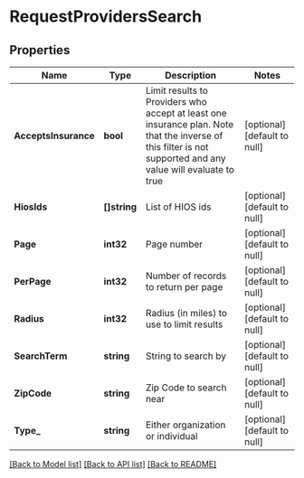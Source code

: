# RequestProvidersSearch

## Properties
Name | Type | Description | Notes
------------ | ------------- | ------------- | -------------
**AcceptsInsurance** | **bool** | Limit results to Providers who accept at least one insurance         plan.  Note that the inverse of this filter is not supported and         any value will evaluate to true | [optional] [default to null]
**HiosIds** | **[]string** | List of HIOS ids | [optional] [default to null]
**Page** | **int32** | Page number | [optional] [default to null]
**PerPage** | **int32** | Number of records to return per page | [optional] [default to null]
**Radius** | **int32** | Radius (in miles) to use to limit results | [optional] [default to null]
**SearchTerm** | **string** | String to search by | [optional] [default to null]
**ZipCode** | **string** | Zip Code to search near | [optional] [default to null]
**Type_** | **string** | Either organization or individual | [optional] [default to null]

[[Back to Model list]](../README.md#documentation-for-models) [[Back to API list]](../README.md#documentation-for-api-endpoints) [[Back to README]](../README.md)


